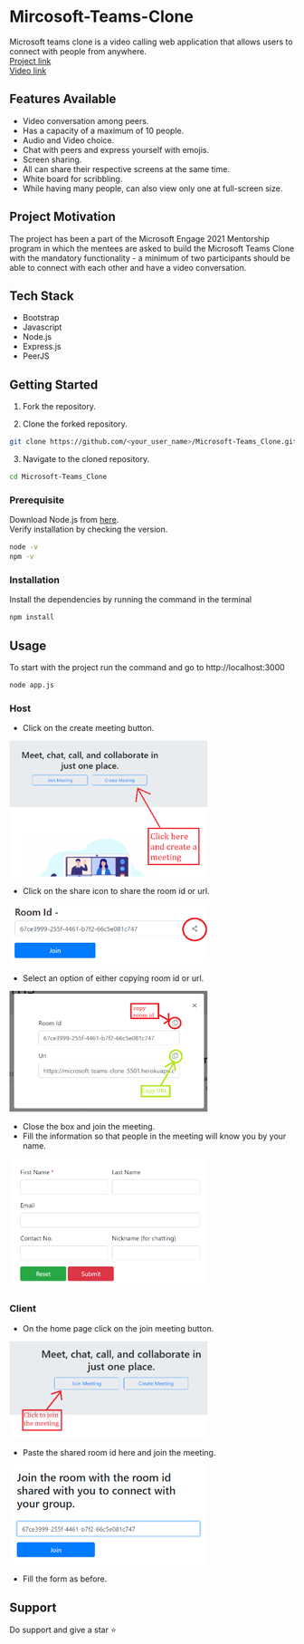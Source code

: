 # Mircosoft-Teams-Clone

Microsoft teams clone is a video calling web application that allows users to connect with people from anywhere.
<br>
[Project link](https://microsoft-teams-clone-5501.herokuapp.com/)
<br>
[Video link](https://www.youtube.com/watch?v=MWRp-mmJBzg)

## Features Available

- Video conversation among peers.
- Has a capacity of a maximum of 10 people.
- Audio and Video choice.
- Chat with peers and express yourself with emojis.
- Screen sharing.
- All can share their respective screens at the same time.
- White board for scribbling.
- While having many people, can also view only one at full-screen size.


## Project Motivation

The project has been a part of the Microsoft Engage 2021 Mentorship program in which the mentees are asked to build the Microsoft Teams Clone with the mandatory functionality - a minimum of two participants should be able to connect with each other and have a video conversation.

## Tech Stack
- Bootstrap
- Javascript
- Node.js
- Express.js
- PeerJS

## Getting Started

1. Fork the repository.
 
2. Clone the forked repository.
```bash
git clone https://github.com/<your_user_name>/Microsoft-Teams_Clone.git
```

3. Navigate to the cloned repository.
```bash
cd Microsoft-Teams_Clone
```

### Prerequisite

Download Node.js from [here](https://nodejs.org/en/download/).
<br>
Verify installation by checking the version.
```bash
node -v
npm -v
```

### Installation
Install the dependencies by running the command in the terminal
```bash
npm install
```

## Usage

To start with the project run the command and go to http://localhost:3000
```bash
node app.js
```
### Host

- Click on the create meeting button.
<img src="public/images/Page1.png" alt="Page-1" width="350"/>

- Click on the share icon to share the room id or url.
<img src="public/images/Page2.png" alt="Page-2" width="350"/>

- Select an option of either copying room id or url.
<img src="public/images/Page3.png" alt="Page-3" width="350"/>

- Close the box and join the meeting.
- Fill the information so that people in the meeting will know you by your name.
<img src="public/images/Page4.png" alt="Page-4" width="350"/>

### Client

- On the home page click on the join meeting button.
<img src="public/images/Page5.png" alt="Page-5" width="350"/>

- Paste the shared room id here and join the meeting. 
<img src="public/images/Page6.png" alt="Page-6" width="350"/>

- Fill the form as before.

## Support

Do support and give a star :star:
